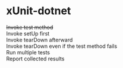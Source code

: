 # xUnit-dotnet

~~Invoke test method~~   
Invoke setUp first   
Invoke tearDown afterward    
Invoke tearDown even if the test method fails    
Run multiple tests    
Report collected results
